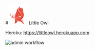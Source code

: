 #![logo](app/assets/images/logo.ico)Little Owl

Heroku: https://littleowl.herokuapp.com

 ![admin workflow](app/assets/images/admin_workflow.gif)
